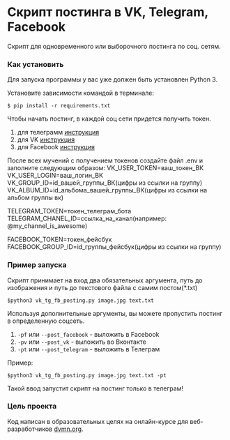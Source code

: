 # Скрипт постинга в VK, Telegram, Facebook

Скрипт для одновременного или выборочного постинга по соц. сетям.

### Как установить

Для запуска программы у вас уже должен быть установлен Python 3. 

Установите зависимости командой в терминале:

```
$ pip install -r requirements.txt
```

Чтобы начать постинг, в каждой соц сети придется получить токен.
1. для телеграмм [инструкция](https://smmplanner.com/blog/otlozhennyj-posting-v-telegram/)
2. для VK [инструкция](https://devman.org/qna/63/kak-poluchit-token-polzovatelja-dlja-vkontakte/)
3. для Facebook [инструкция](https://developers.facebook.com/docs/graph-api/explorer/)

После всех мучений с получением токенов создайте файл .env и заполните следующим образом:
VK_USER_TOKEN=ваш_токен_ВК
VK_USER_LOGIN=ваш_логин_ВК
VK_GROUP_ID=id_вашей_группы_ВК(цифры из ссылки на группу)
VK_ALBUM_ID=id_альбома_вашей_группы_ВК(цифры из ссылки на альбом группы вк)

TELEGRAM_TOKEN=токен_телеграм_бота
TELEGRAM_CHANEL_ID=ссылка_на_канал(например: @my_channel_is_awesome)

FACEBOOK_TOKEN=токен_фейсбук
FACEBOOK_GROUP_ID=id_группы_фейсбук(цифры из ссылки на группу)

### Пример запуска
Скрипт принимает на вход два обязательных аргумента, путь до изображения и путь до текстового файла с самим постом(*.txt)
```
$python3 vk_tg_fb_posting.py image.jpg text.txt
```

Используя дополнительные аргументы, вы можете пропустить постинг в определенную соцсеть.
1. `-pf` или `--post_facebook` - выложить в Facebook
2. `-pv` или `--post_vk` - выложить во Вконтакте
3. `-pt` или `--post_telegram` - выложить в Телеграм

Пример:
```
$python3 vk_tg_fb_posting.py image.jpg text.txt -pt
```
Такой ввод запустит скрипт на постинг только в телеграм!

### Цель проекта

Код написан в образовательных целях на онлайн-курсе для веб-разработчиков [dvmn.org](https://dvmn.org/).